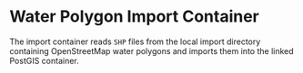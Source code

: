 # Water Polygon Import Container

The import container reads `SHP` files from the local import directory containing OpenStreetMap water polygons
and imports them into the linked PostGIS container.
